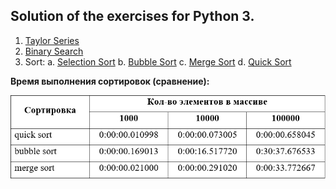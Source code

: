 ## Solution of the exercises for Python 3.

1. [Taylor Series](https://github.com/ZaytsevNS/python_practice/blob/main/taylor_series/taylor.py)
2. [Binary Search](https://github.com/ZaytsevNS/python_practice/blob/main/labs/binary_search.py)
3. Sort:
a. [Selection Sort](https://github.com/ZaytsevNS/python_practice/blob/main/labs/selection_sort.py)
b. [Bubble Sort](https://github.com/ZaytsevNS/python_practice/blob/main/labs/bubble_sort.py)
c. [Merge Sort](https://github.com/ZaytsevNS/python_practice/blob/main/labs/merge_sort.py)
d. [Quick Sort](https://github.com/ZaytsevNS/python_practice/blob/main/labs/quick_sort.py)

**Время выполнения сортировок (сравнение):**

![Time](https://github.com/ZaytsevNS/python_practice/blob/main/labs/sort_time.jpg)
